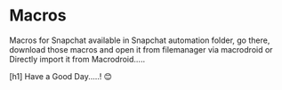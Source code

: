 # Macros
Macros for Snapchat available in Snapchat automation folder, go there,  
download those macros and open it from filemanager via macrodroid or 
Directly import it from Macrodroid.....

[h1] Have a Good Day.....! 😊 
